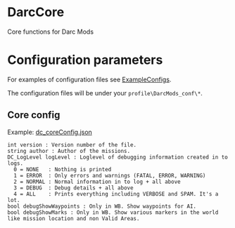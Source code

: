 # DarcCore
Core functions for Darc Mods

# Configuration parameters
For examples of configuration files see [ExampleConfigs](https://github.com/mokdevel/DarcMods/tree/main/DarcMissions/ExampleConfigs).

The configuration files will be under your ```profile\DarcMods_conf\*```.

## Core config
Example: [dc_coreConfig.json](https://github.com/mokdevel/DarcMods/blob/main/DarcMissions/ExampleConfigs/dc_coreConfig.json)
```
int version : Version number of the file.
string author : Author of the missions.
DC_LogLevel logLevel : Loglevel of debugging information created in to logs.
  0 = NONE   : Nothing is printed
  1 = ERROR  : Only errors and warnings (FATAL, ERROR, WARNING)
  2 = NORMAL : Normal information in to log + all above
  3 = DEBUG  : Debug details + all above
  4 = ALL    : Prints everything including VERBOSE and SPAM. It's a lot.
bool debugShowWaypoints : Only in WB. Show waypoints for AI.
bool debugShowMarks : Only in WB. Show various markers in the world like mission location and non Valid Areas. 
```
